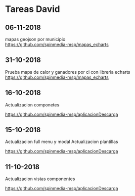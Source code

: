 # Tareas David

## 06-11-2018

mapas geojson por municipio  
https://github.com/spinmedia-msp/mapas_echarts

## 31-10-2018

Prueba mapa de calor y ganadores por ci con libreria echarts
https://github.com/spinmedia-msp/mapas_echarts


## 16-10-2018

Actualizacion componetes


https://github.com/spinmedia-msp/aplicacionDescarga

## 15-10-2018

Actualizacion full menu y modal
Actualizacion plantillas

https://github.com/spinmedia-msp/aplicacionDescarga


## 11-10-2018

Actualizacion vistas componentes

https://github.com/spinmedia-msp/aplicacionDescarga
